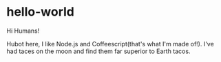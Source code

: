 # hello-world

Hi Humans!

Hubot here, I like Node.js and Coffeescript(that's what I'm made of!).
I've had taces on the moon and find them far superior to Earth tacos.
